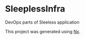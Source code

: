 

# SleeplessInfra

DevOps parts of Sleeless application

This project was generated using [Nx](https://nx.dev).

